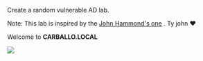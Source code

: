 Create a random vulnerable AD lab.

Note: This lab is inspired by the [John Hammond's one](https://www.youtube.com/watch?v=pKtDQtsubio&list=PL1H1sBF1VAKVoU6Q2u7BBGPsnkn-rajlp&index=1) . Ty john :heart:

Welcome to <b>CARBALLO.LOCAL</b>

<img src='https://i.imgflip.com/m7j7x.jpg'>
